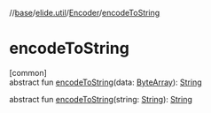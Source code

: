 //[base](../../../index.md)/[elide.util](../index.md)/[Encoder](index.md)/[encodeToString](encode-to-string.md)

# encodeToString

[common]\
abstract fun [encodeToString](encode-to-string.md)(data: [ByteArray](https://kotlinlang.org/api/latest/jvm/stdlib/kotlin/-byte-array/index.html)): [String](https://kotlinlang.org/api/latest/jvm/stdlib/kotlin/-string/index.html)

abstract fun [encodeToString](encode-to-string.md)(string: [String](https://kotlinlang.org/api/latest/jvm/stdlib/kotlin/-string/index.html)): [String](https://kotlinlang.org/api/latest/jvm/stdlib/kotlin/-string/index.html)
